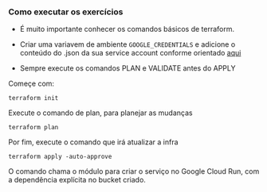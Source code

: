 ### Como executar os exercícios

- É muito importante conhecer os comandos básicos de terraform.
  
- Criar uma variavem de ambiente `GOOGLE_CREDENTIALS` e adicione o conteúdo do .json da sua service account conforme orientado [aqui](https://registry.terraform.io/providers/hashicorp/google/latest/docs/guides/provider_reference#running-terraform-outside-of-google-cloud)
  
- Sempre execute os comandos PLAN e VALIDATE antes do APPLY

Começe com:
```
terraform init
```

Execute o comando de plan, para planejar as mudanças
```
terraform plan
```

Por fim, execute o comando que irá atualizar a infra
```
terraform apply -auto-approve
```

O comando chama o módulo para criar o serviço no Google Cloud Run, com a dependência explícita no bucket criado.
